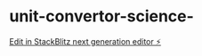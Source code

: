 # unit-convertor-science-

[Edit in StackBlitz next generation editor ⚡️](https://stackblitz.com/~/github.com/abhishekc402/unit-convertor-science-)